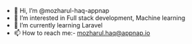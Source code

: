- 👋 Hi, I’m @mozharul-haq-appnap
- 👀 I’m interested in Full stack development, Machine learning
- 🌱 I’m currently learning Laravel
- 📫 How to reach me:- mozharul.haq@appnap.io

<!---
mozharul-haq-appnap/mozharul-haq-appnap is a ✨ special ✨ repository because its `README.md` (this file) appears on your GitHub profile.
You can click the Preview link to take a look at your changes.
--->
